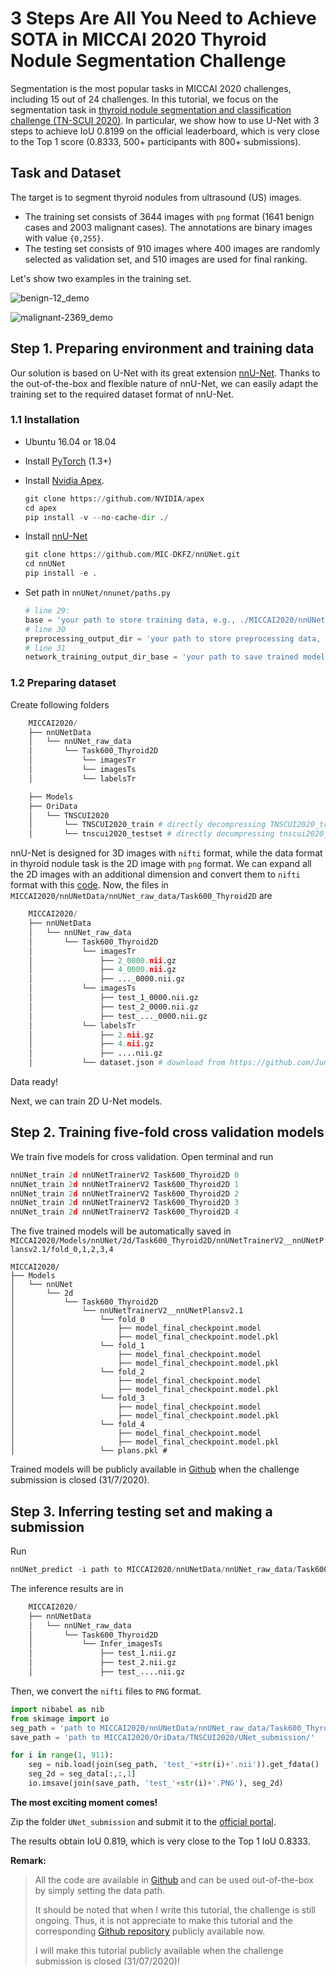 # 3 Steps Are All You Need to Achieve SOTA in MICCAI 2020 Thyroid Nodule Segmentation Challenge

Segmentation is the most popular tasks in MICCAI 2020 challenges, including 15 out of 24 challenges. In this tutorial, we focus on the segmentation task in  [thyroid nodule segmentation and classification challenge (TN-SCUI 2020)](https://tn-scui2020.grand-challenge.org/). In particular, we show how to use U-Net with 3 steps to achieve IoU 0.8199 on the official leaderboard, which is very close to the Top 1 score (0.8333, 500+ participants with 800+ submissions).

## Task and Dataset

The target is to segment thyroid nodules from ultrasound (US) images. 

-  The training set consists of 3644 images with `png` format (1641 benign cases and 2003 malignant cases). The annotations are binary images with value `{0,255}`.
-  The testing set consists of 910 images where 400 images are randomly selected as validation set, and 510 images are used for final ranking.

Let's show two examples in the training set.

![benign-12_demo](I:\Data\MICCAI2020_Data\TNSCUI\nnUNet_raw_data\TNSCUI2020_train\benign-12_demo.png)

![malignant-2369_demo](I:\Data\MICCAI2020_Data\TNSCUI\nnUNet_raw_data\TNSCUI2020_train\malignant-2369_demo.png)

## Step 1. Preparing environment and training data

Our solution is based on U-Net with its great extension [nnU-Net](https://github.com/MIC-DKFZ/nnUNet). Thanks to the out-of-the-box and flexible nature of nnU-Net, we can easily adapt the training set to the required dataset format of nnU-Net.

### 1.1 Installation

- Ubuntu 16.04 or 18.04

- Install [PyTorch](https://pytorch.org/get-started/locally/) (1.3+)

- Install [Nvidia Apex](https://github.com/NVIDIA/apex). 

  ```python
  git clone https://github.com/NVIDIA/apex
  cd apex
  pip install -v --no-cache-dir ./
  ```

- Install [nnU-Net](https://github.com/MIC-DKFZ/nnUNet)

  ```python
  git clone https://github.com/MIC-DKFZ/nnUNet.git
  cd nnUNet
  pip install -e .
  ```

- Set path in `nnUNet/nnunet/paths.py`

  ```python
  # line 29: 
  base = 'your path to store training data, e.g., ./MICCAI2020/nnUNetData'
  # line 30
  preprocessing_output_dir = 'your path to store preprocessing data, e.g., ./MICCAI2020/nnUNetData/pre_data' # SSD is highly recommanded
  # line 31
  network_training_output_dir_base = 'your path to save trained models, e.g., ./MICCAI2020/Models'
  ```

### 1.2 Preparing dataset

Create following folders

```python
    MICCAI2020/
    ├── nnUNetData
    │   └── nnUNet_raw_data
    │       └── Task600_Thyroid2D
    │           └── imagesTr
    │           └── imagesTs
    │           └── labelsTr

    ├── Models
    ├── OriData
    │   └── TNSCUI2020
    │       └── TNSCUI2020_train # directly decompressing TNSCUI2020_train.rar
    │       └── tnscui2020_testset # directly decompressing tnscui2020_testset.rar
```

nnU-Net is designed for 3D images with `nifti` format, while the data format in thyroid nodule task is the 2D image with `png` format. We can expand all the 2D images with an additional dimension and convert them to `nifti` format with this [code](). Now, the files in `MICCAI2020/nnUNetData/nnUNet_raw_data/Task600_Thyroid2D` are

```python
    MICCAI2020/
    ├── nnUNetData
    │   └── nnUNet_raw_data
    │       └── Task600_Thyroid2D
    │           └── imagesTr
    │               ├── 2_0000.nii.gz
    │               ├── 4_0000.nii.gz
    │               ├── ..._0000.nii.gz
    │           └── imagesTs
    │               ├── test_1_0000.nii.gz
    │               ├── test_2_0000.nii.gz
    │               ├── test_..._0000.nii.gz
    │           └── labelsTr
    │               ├── 2.nii.gz
    │               ├── 4.nii.gz
    │               ├── ....nii.gz
    │           └── dataset.json # download from https://github.com/JunMa11/TNSCUI2020/blob/master/Task600_Thyroid2D/dataset.json
```

Data ready! 

Next, we can train 2D U-Net models.

## Step 2. Training five-fold cross validation models

We train five models for cross validation. Open terminal and run

```python
nnUNet_train 2d nnUNetTrainerV2 Task600_Thyroid2D 0
nnUNet_train 2d nnUNetTrainerV2 Task600_Thyroid2D 1
nnUNet_train 2d nnUNetTrainerV2 Task600_Thyroid2D 2
nnUNet_train 2d nnUNetTrainerV2 Task600_Thyroid2D 3
nnUNet_train 2d nnUNetTrainerV2 Task600_Thyroid2D 4
```

The five trained models will be automatically saved in `MICCAI2020/Models/nnUNet/2d/Task600_Thyroid2D/nnUNetTrainerV2__nnUNetPlansv2.1/fold_0,1,2,3,4`

    MICCAI2020/
    ├── Models
    │   └── nnUNet
    │       └── 2d
    │           └── Task600_Thyroid2D
    │               └── nnUNetTrainerV2__nnUNetPlansv2.1
    │                   └── fold_0
    │                       ├── model_final_checkpoint.model
    │                       ├── model_final_checkpoint.model.pkl
    │                   └── fold_1
    │                       ├── model_final_checkpoint.model
    │                       ├── model_final_checkpoint.model.pkl
    │                   └── fold_2
    │                       ├── model_final_checkpoint.model
    │                       ├── model_final_checkpoint.model.pkl
    │                   └── fold_3
    │                       ├── model_final_checkpoint.model
    │                       ├── model_final_checkpoint.model.pkl
    │                   └── fold_4
    │                       ├── model_final_checkpoint.model
    │                       ├── model_final_checkpoint.model.pkl
    │                   └── plans.pkl # 

Trained models will be publicly available in [Github](https://github.com/JunMa11/TNSCUI2020) when the challenge submission is closed (31/7/2020).

## Step 3. Inferring testing set and making a submission

Run

```python
nnUNet_predict -i path to MICCAI2020/nnUNetData/nnUNet_raw_data/Task600_Thyroid2D/imagesTs -o path to MICCAI2020/nnUNetData/nnUNet_raw_data/Task600_Thyroid2D/Infer_imagesTs/ -t Task600_Thyroid2D -m 2d
```

The inference results are in

```python
    MICCAI2020/
    ├── nnUNetData
    │   └── nnUNet_raw_data
    │       └── Task600_Thyroid2D
    │           └── Infer_imagesTs
    │               ├── test_1.nii.gz
    │               ├── test_2.nii.gz
    │               ├── test_....nii.gz
```

Then, we convert the `nifti` files to `PNG` format.

```python
import nibabel as nib
from skimage import io
seg_path = 'path to MICCAI2020/nnUNetData/nnUNet_raw_data/Task600_Thyroid2D/Infer_imagesTs/'
save_path = 'path to MICCAI2020/OriData/TNSCUI2020/UNet_submission/'

for i in range(1, 911):
    seg = nib.load(join(seg_path, 'test_'+str(i)+'.nii')).get_fdata()
    seg_2d = seg_data[:,:,1]
    io.imsave(join(save_path, 'test_'+str(i)+'.PNG'), seg_2d)
```

**The most exciting moment comes!**

Zip the folder `UNet_submission` and submit it to the [official portal](https://tn-scui2020.grand-challenge.org/evaluation/submissions/create/).

The results obtain IoU 0.819, which is very close to the Top 1 IoU 0.8333.

**Remark:**

> All the code are available in [Github](https://github.com/JunMa11/TNSCUI2020) and can be used out-of-the-box by simply setting the data path.
>
> It should be noted that when I write this tutorial,  the challenge is still ongoing.   Thus, it is not appreciate to make this tutorial and the corresponding [Github repository](https://github.com/JunMa11/TNSCUI2020) publicly available now. 
>
> I will make this tutorial publicly available when the challenge submission is closed (31/07/2020)!
